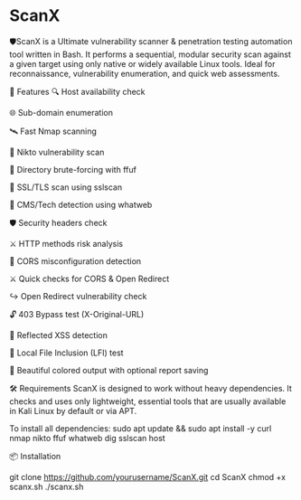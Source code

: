 # ScanX
🛡ScanX is a Ultimate vulnerability scanner & penetration testing automation tool written in Bash. It performs a sequential, modular security scan against a given target using only native or widely available Linux tools. Ideal for reconnaissance, vulnerability enumeration, and quick web assessments.

🚀 Features
🔍 Host availability check

🌐 Sub-domain enumeration

🛰 Fast Nmap scanning

🧪 Nikto vulnerability scan

📁 Directory brute-forcing with ffuf

🔐 SSL/TLS scan using sslscan

🧠 CMS/Tech detection using whatweb

🛡 Security headers check

⚔ HTTP methods risk analysis

🔄 CORS misconfiguration detection

⚔ Quick checks for CORS & Open Redirect

↪ Open Redirect vulnerability check

🔓 403 Bypass test (X-Original-URL)

💬 Reflected XSS detection

📂 Local File Inclusion (LFI) test

📄 Beautiful colored output with optional report saving

🛠 Requirements
ScanX is designed to work without heavy dependencies. It checks and uses only lightweight, essential tools that are usually available in Kali Linux by default or via APT.

To install all dependencies:
sudo apt update && sudo apt install -y curl nmap nikto ffuf whatweb dig sslscan host

📦 Installation

git clone https://github.com/yourusername/ScanX.git
cd ScanX
chmod +x scanx.sh
./scanx.sh
